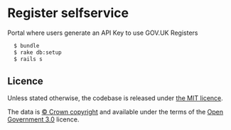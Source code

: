 # Register selfservice
Portal where users generate an API Key to use GOV.UK Registers

```bash
  $ bundle
  $ rake db:setup
  $ rails s
```

## Licence

Unless stated otherwise, the codebase is released under [the MIT licence](./LICENSE).

The data is [© Crown
copyright](http://www.nationalarchives.gov.uk/information-management/re-using-public-sector-information/copyright-and-re-use/crown-copyright/)
and available under the terms of the [Open Government
3.0](https://www.nationalarchives.gov.uk/doc/open-government-licence/version/3/)
licence.
